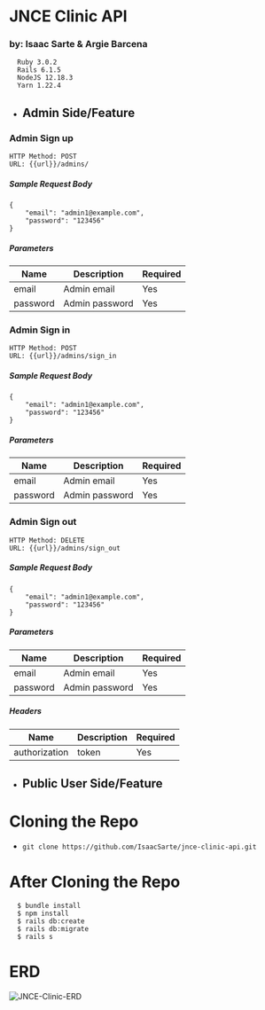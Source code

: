 # JNCE Clinic API
### by: Isaac Sarte & Argie Barcena

```
  Ruby 3.0.2
  Rails 6.1.5
  NodeJS 12.18.3
  Yarn 1.22.4
```

* ## **Admin Side/Feature**

### Admin Sign up
```
HTTP Method: POST
URL: {{url}}/admins/
```

##### Sample Request Body

```
{
    "email": "admin1@example.com",
    "password": "123456"
}
```
##### Parameters

Name | Description | Required | 
--- | --- | --- | 
email | Admin email | Yes |
password | Admin password | Yes |

### Admin Sign in
```
HTTP Method: POST
URL: {{url}}/admins/sign_in
```

##### Sample Request Body

```
{
    "email": "admin1@example.com",
    "password": "123456"
}
```
##### Parameters

Name | Description | Required | 
--- | --- | --- | 
email | Admin email | Yes |
password | Admin password | Yes |

### Admin Sign out
```
HTTP Method: DELETE
URL: {{url}}/admins/sign_out
```

##### Sample Request Body

```
{
    "email": "admin1@example.com",
    "password": "123456"
}
```
##### Parameters

Name | Description | Required | 
--- | --- | --- | 
email | Admin email | Yes |
password | Admin password | Yes |

##### Headers

Name | Description | Required | 
--- | --- | --- | 
authorization | token | Yes |

* ## **Public User Side/Feature**

# Cloning the Repo

* `git clone https://github.com/IsaacSarte/jnce-clinic-api.git`

# After Cloning the Repo

```
  $ bundle install
  $ npm install
  $ rails db:create
  $ rails db:migrate
  $ rails s
```

# ERD
![JNCE-Clinic-ERD](https://user-images.githubusercontent.com/82153590/159286700-a2cc342c-1833-4314-b6e8-16b3450a4311.png)
